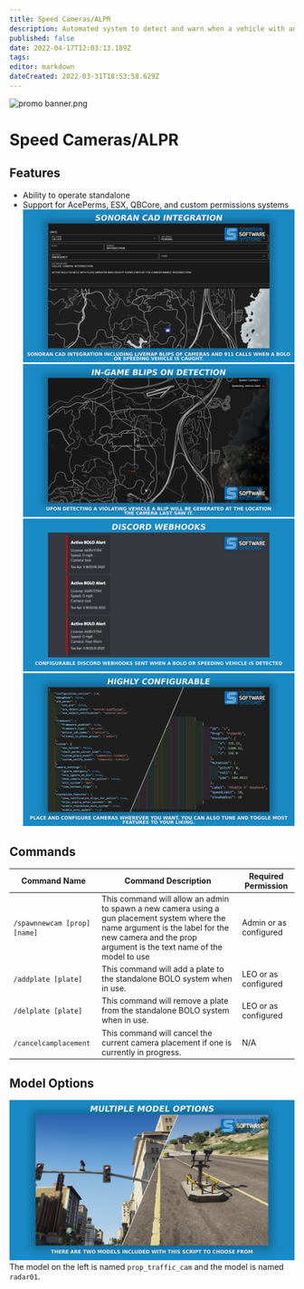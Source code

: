 ```yaml
---
title: Speed Cameras/ALPR
description: Automated system to detect and warn when a vehicle with an active BOLO or a speeding vehicle is spotted.
published: false
date: 2022-04-17T12:03:13.189Z
tags: 
editor: markdown
dateCreated: 2022-03-31T18:53:58.629Z
---
```


![promo banner.png](/speed-camera/promo-banner.png)
# Speed Cameras/ALPR

## Features
- Ability to operate standalone
- Support for AcePerms, ESX, QBCore, and custom permissions systems
![cad-integration-feature.png](/speed-camera/cad-integration-feature.png)
![in-game-blip.png](/speed-camera/in-game-blip.png)
![discord-webhook-feature.png](/speed-camera/discord-webhook-feature.png)
![configurable-feature.png](/speed-camera/configurable-feature.png)

## Commands
| Command Name          | Command Description                                                                                                                         | Required Permission    |
|-----------------------|---------------------------------------------------------------------------------------------------------------------------------------------|------------------------|
| `/spawnnewcam [prop] [name]` | This command will allow an admin to spawn a new camera using a gun placement system where the name argument is the label for the new camera and the prop argument is the text name of the model to use | Admin or as configured |
| `/addplate [plate]`           | This command will add a plate to the standalone BOLO system when in use.                                                                    | LEO or as configured   |
| `/delplate [plate]`           | This command will remove a plate from the standalone BOLO system when in use.                                                               | LEO or as configured   |
| `/cancelcamplacement` | This command will cancel the current camera placement if one is currently in progress.                                                      | N/A                    |

## Model Options
![promo-models.png](/speed-camera/promo-models.png)
The model on the left is named `prop_traffic_cam` and the model is named `radar01`.